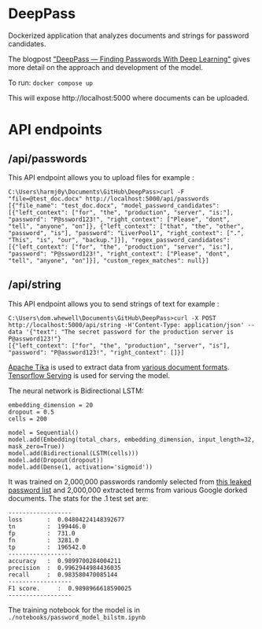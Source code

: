 # DeepPass

Dockerized application that analyzes documents and strings for password candidates.

The blogpost ["DeepPass — Finding Passwords With Deep Learning"](https://posts.specterops.io/deeppass-finding-passwords-with-deep-learning-4d31c534cd00) gives more detail on the approach and development of the model.

To run: `docker compose up`

This will expose http://localhost:5000 where documents can be uploaded.

# API endpoints

## /api/passwords

This API endpoint allows you to upload files for example :

```
C:\Users\harmj0y\Documents\GitHub\DeepPass>curl -F "file=@test_doc.docx" http://localhost:5000/api/passwords
[{"file_name": "test_doc.docx", "model_password_candidates": [{"left_context": ["for", "the", "production", "server", "is:"], "password": "P@ssword123!", "right_context": ["Please", "dont", "tell", "anyone", "on"]}, {"left_context": ["that", "the", "other", "password", "is"], "password": "LiverPool1", "right_context": [".", "This", "is", "our", "backup."]}], "regex_password_candidates": [{"left_context": ["for", "the", "production", "server", "is:"], "password": "P@ssword123!", "right_context": ["Please", "dont", "tell", "anyone", "on"]}], "custom_regex_matches": null}]
```

## /api/string

This API endpoint allows you to send strings of text for example :

```
C:\Users\dom.whewell\Documents\GitHub\DeepPass>curl -X POST http://localhost:5000/api/string -H'Content-Type: application/json' --data '{"text": "The secret password for the production server is P@assword123!"}
[{"left_context": ["for", "the", "production", "server", "is"], "password": "P@assword123!", "right_context": []}]
```

[Apache Tika](https://hub.docker.com/r/apache/tika) is used to extract data from [various document formats](https://tika.apache.org/0.9/formats.html). [Tensorflow Serving](https://hub.docker.com/r/tensorflow/serving) is used for serving the model.

The neural network is Bidirectional LSTM:

```
embedding_dimension = 20
dropout = 0.5
cells = 200

model = Sequential()
model.add(Embedding(total_chars, embedding_dimension, input_length=32, mask_zero=True))
model.add(Bidirectional(LSTM(cells)))
model.add(Dropout(dropout))
model.add(Dense(1, activation='sigmoid'))
```

It was trained on 2,000,000 passwords randomly selected from [this leaked password list](https://crackstation.net/files/crackstation-human-only.txt.gz) and 2,000,000 extracted terms from various Google dorked documents. The stats for the .1 test set are:

```
------------------
loss       :  0.04804224148392677
tn         :  199446.0
fp         :  731.0
fn         :  3281.0
tp         :  196542.0
------------------
accuracy   :  0.9899700284004211
precision  :  0.9962944984436035
recall     :  0.983580470085144
------------------
F1 score.     :  0.9898966618590025
------------------
```

The training notebook for the model is in  `./notebooks/password_model_bilstm.ipynb`